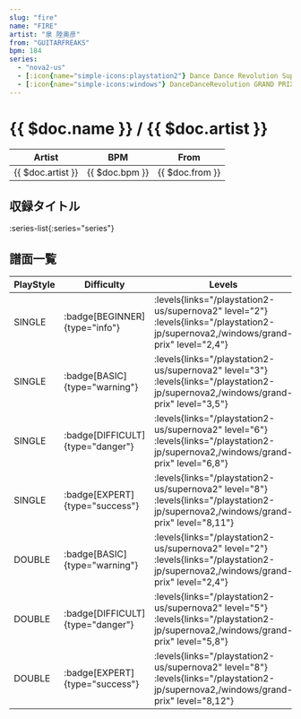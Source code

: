 ```yaml
---
slug: "fire"
name: "FIRE"
artist: "泉 陸奥彦"
from: "GUITARFREAKS"
bpm: 184
series:
  - "nova2-us"
  - [:icon{name="simple-icons:playstation2"} Dance Dance Revolution SuperNOVA2 :icon{name="flag:jp-4x3"}](/playstation2-jp/supernova2)
  - [:icon{name="simple-icons:windows"} DanceDanceRevolution GRAND PRIX (グランプリプレー)](/windows/grand-prix)
---
```


# {{ $doc.name }} / {{ $doc.artist }}

|Artist|BPM|From|
|------|---|----|
|{{ $doc.artist }}|{{ $doc.bpm }}|{{ $doc.from }}|

## 収録タイトル

:series-list{:series="series"}

## 譜面一覧

|PlayStyle|Difficulty|Levels|Notes|Movie|
|---------|----------|------|-----|-----|
|SINGLE| :badge[BEGINNER]{type="info"}| :levels{links="/playstation2-us/supernova2" level="2"}  :levels{links="/playstation2-jp/supernova2,/windows/grand-prix" level="2,4"}|88/0||
|SINGLE| :badge[BASIC]{type="warning"}| :levels{links="/playstation2-us/supernova2" level="3"}  :levels{links="/playstation2-jp/supernova2,/windows/grand-prix" level="3,5"}|162/19||
|SINGLE| :badge[DIFFICULT]{type="danger"}| :levels{links="/playstation2-us/supernova2" level="6"}  :levels{links="/playstation2-jp/supernova2,/windows/grand-prix" level="6,8"}|256/10||
|SINGLE| :badge[EXPERT]{type="success"}| :levels{links="/playstation2-us/supernova2" level="8"}  :levels{links="/playstation2-jp/supernova2,/windows/grand-prix" level="8,11"}|345/7||
|DOUBLE| :badge[BASIC]{type="warning"}| :levels{links="/playstation2-us/supernova2" level="2"}  :levels{links="/playstation2-jp/supernova2,/windows/grand-prix" level="2,4"}|118/0||
|DOUBLE| :badge[DIFFICULT]{type="danger"}| :levels{links="/playstation2-us/supernova2" level="5"}  :levels{links="/playstation2-jp/supernova2,/windows/grand-prix" level="5,8"}|191/17||
|DOUBLE| :badge[EXPERT]{type="success"}| :levels{links="/playstation2-us/supernova2" level="8"}  :levels{links="/playstation2-jp/supernova2,/windows/grand-prix" level="8,12"}|352/24||
